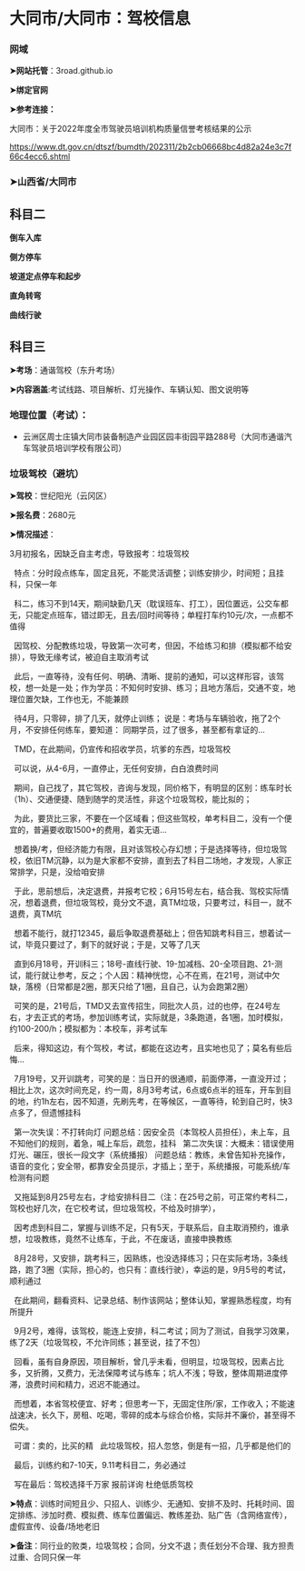 # 大同市/大同市：驾校信息

###  网域

**➤网站托管**：3road.github.io

**➤绑定官网**

**➤参考连接：**

大同市：关于2022年度全市驾驶员培训机构质量信誉考核结果的公示

https://www.dt.gov.cn/dtszf/bumdth/202311/2b2cb06668bc4d82a24e3c7f66c4ecc6.shtml

### **➤山西省/大同市**

## 科目二

**倒车入库** 

**侧方停车** 

**坡道定点停车和起步** 

**直角转弯** 

**曲线行驶**

## 科目三

**➤考场**：通谐驾校（东升考场）

**➤内容涵盖**:考试线路、项目解析、灯光操作、车辆认知、图文说明等

### 地理位置（考试）：

 - 云洲区周士庄镇大同市装备制造产业园区园丰街园平路288号（大同市通谐汽车驾驶员培训学校有限公司）

### 垃圾驾校（避坑）

**➤驾校**：世纪阳光（云冈区）

**➤报名费**：2680元 

**➤情况描述**：

3月初报名，因缺乏自主考虑，导致报考：垃圾驾校

&nbsp;&nbsp;特点：分时段点练车，固定且死，不能灵活调整；训练安排少，时间短；且挂科，只保一年

&nbsp;&nbsp;科二，练习不到14天，期间缺勤几天（耽误班车、打工），因位置远，公交车都无，只能定点班车，错过即无，且去/回时间等待；单程打车约10元/次，一点都不值得

&nbsp;&nbsp;因驾校、分配教练垃圾，导致第一次可考，但因，不给练习和排（模拟都不给安排），导致无缘考试，被迫自主取消考试

&nbsp;&nbsp;此后，一直等待，没有任何、明确、清晰、提前的通知，可以这样形容，该驾校，想一处是一处；作为学员：不知何时安排、练习；且地方落后，交通不变，地理位置欠缺，工作也无，不能兼顾

&nbsp;&nbsp;待4月，只零碎，排了几天，就停止训练； 说是：考场与车辆验收，拖了2个月，不安排任何练车，要知道： 同期学员，过了很多，甚至都有拿证的...

&nbsp;&nbsp;TMD，在此期间，仍宣传和招收学员，坑爹的东西，垃圾驾校

&nbsp;&nbsp;可以说，从4-6月，一直停止，无任何安排，白白浪费时间
 
&nbsp;&nbsp;期间，自己找了，其它驾校，咨询与发现，同价格下，有明显的区别：练车时长（1h）、交通便捷、随到随学的灵活性，非这个垃圾驾校，能比拟的；

&nbsp;&nbsp;为此，要货比三家，不要在一个区域看；但这些驾校，单考科目二，没有一个便宜的，普遍要收取1500+的费用，着实无语...
 
&nbsp;&nbsp;想着换/考，但经济能力有限，且对该驾校心存幻想；于是选择等待，但垃圾驾校，依旧TM沉静，以为是大家都不安排，直到去了科目二场地，才发现，人家正常排学，只是，没给咱安排

&nbsp;&nbsp;于此，思前想后，决定退费，并报考它校；6月15号左右，结合我、驾校实际情况，想着退费，但垃圾驾校，竟分文不退，真TM垃圾，只要考过，科目一，就不退费，真TM坑

&nbsp;&nbsp;想着不能行，就打12345，最后争取退费基础上；但告知跳考科目三，想着试一试，毕竟只要过了，剩下的就好说；于是，又等了几天

&nbsp;&nbsp;直到6月18号，开训科三；18号-直线行驶、19-加减档、20-全项目跑、21-测试，能行就让参考，反之；个人因：精神恍惚，心不在焉，在21号，测试中欠缺，落榜（日常都是2圈，那天只给了1圈，且自己，认为会跑第2圈）

&nbsp;&nbsp;可笑的是，21号后，TMD又去宣传招生，同批次人员，过的也停，在24号左右，才去正式的考场，参加训练考试，实际就是，3条跑道，各1圈，加时模拟，约100-200/h；模拟都为：本校车，非考试车

&nbsp;&nbsp;后来，得知这边，有个驾校，考试，都能在这边考，且实地也见了；莫名有些后悔...

&nbsp;&nbsp;7月19号，又开训跳考，可笑的是：当日开的很通顺，前面停滞，一直没开过；相比上次，这次时间充足，约一周，8月3号考试，6点或6点半的班车，开车到目的地，约1h左右，因不知道，先刷先考，在等候区，一直等待，轮到自己时，快3点多了，但遗憾挂科

&nbsp;&nbsp;第一次失误：不打转向灯
问题总结：因安全员（本驾校人员担任），未上车，且不知他们的规则，着急，喊上车后，疏忽，挂科
&nbsp;&nbsp;第二次失误：大概未：错误使用灯光、碾压，很长一段文字（系统播报）
问题总结：教练，未曾告知补充操作，语音的变化；安全带，都靠安全员提示，才插上；至于，系统播报，可能系统/车检测有问题

&nbsp;&nbsp;又拖延到8月25号左右，才给安排科目二（注：在25号之前，可正常约考科二，驾校也好几次，在它校考试，但垃圾驾校，不给及时排学），

&nbsp;&nbsp;因考虑到科目二，掌握与训练不足，只有5天，于联系后，自主取消预约，谁承想，垃圾教练，竟然不让练车，于此，不在废话，直接申换教练

&nbsp;&nbsp;8月28号，又安排，跳考科三，因熟练，也没选择练习；只在实际考场，3条线路，跑了3圈（实际，担心的，也只有：直线行驶），幸运的是，9月5号的考试，顺利通过

&nbsp;&nbsp;在此期间，翻看资料、记录总结、制作该网站；整体认知，掌握熟悉程度，均有所提升

&nbsp;&nbsp;9月2号，难得，该驾校，能连上安排，科二考试；同为了测试，自我学习效果，练了2天（垃圾驾校，不允许同练；甚至说，挂了不包）

&nbsp;&nbsp;回看，虽有自身原因，项目解析，曾几乎未看，但明显，垃圾驾校，因素占比多，又折腾，又费力，无法保障考试与练车；坑人不浅；导致，整体周期进度停滞，浪费时间和精力，迟迟不能通过。

&nbsp;&nbsp;而想着，本省驾校便宜、好考；但思考一下，无固定住所/家，工作收入；不能速战速决，长久下，房租、吃喝，零碎的成本与综合价格，实际并不廉价，甚至得不偿失。

&nbsp;&nbsp;可谓：卖的，比买的精
&nbsp;&nbsp;此垃圾驾校，招人忽悠，倒是有一招，几乎都是他们的

&nbsp;&nbsp;最后，训练约和7-10天，9.11考科目二，务必通过

&nbsp;&nbsp;写在最后：驾校选择千万家  报前详询  杜绝低质驾校

**➤特点**：训练时间短且少、只招人、训练少、无通知、安排不及时、托耗时间、固定排练、涉加时费、模拟费、练车位置偏远、教练差劲、贴广告（含网络宣传），虚假宣传、设备/场地老旧

**➤备注**：同行业的败类，垃圾驾校；合同，分文不退；责任划分不合理、我方担责过重、合同只保一年
